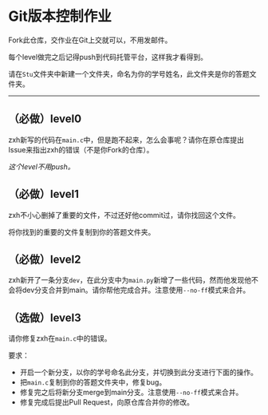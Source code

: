 # Git版本控制作业

Fork此仓库，交作业在Git上交就可以，不用发邮件。

每个level做完之后记得push到代码托管平台，这样我才看得到。

请在`Stu`文件夹中新建一个文件夹，命名为你的学号姓名，此文件夹是你的答题文件夹。

---

## （必做）level0

zxh新写的代码在`main.c`中，但是跑不起来，怎么会事呢？请你在原仓库提出Issue来指出zxh的错误（不是你Fork的仓库）。

*这个level不用push。*

## （必做）level1

zxh不小心删掉了重要的文件，不过还好他commit过，请你找回这个文件。

将你找到的重要的文件复制到你的答题文件夹。

## （必做）level2

zxh新开了一条分支`dev`，在此分支中为`main.py`新增了一些代码，然而他发现他不会将dev分支合并到main。请你帮他完成合并。注意使用`--no-ff`模式来合并。

## （选做）level3

请你修复zxh在`main.c`中的错误。

要求：

- 开启一个新分支，以你的学号命名此分支，并切换到此分支进行下面的操作。
- 把`main.c`复制到你的答题文件夹中，修复bug。
- 修复完之后将新分支merge到main分支。注意使用`--no-ff`模式来合并。
- 修复完成后提出Pull Request，向原仓库合并你的修改。


